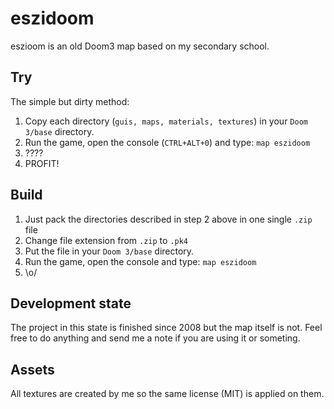 # eszidoom
eszioom is an old Doom3 map based on my secondary school.

## Try
The simple but dirty method:
1. Copy each directory (`guis, maps, materials, textures`) in your `Doom 3/base` directory.
2. Run the game, open the console (`CTRL+ALT+0`) and type: `map eszidoom`
3. ????
4. PROFIT!

## Build
1. Just pack the directories described in step 2 above in one single `.zip` file
2. Change file extension from `.zip` to `.pk4`
3. Put the file in your `Doom 3/base` directory.
4. Run the game, open the console and type: `map eszidoom`
5. \o/

## Development state
The project in this state is finished since 2008 but the map itself is not. Feel free to do anything
and send me a note if you are using it or someting.

## Assets
All textures are created by me so the same license (MIT) is applied on them.